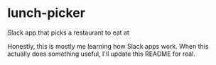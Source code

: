 # lunch-picker
Slack app that picks a restaurant to eat at

Honestly, this is mostly me learning how Slack apps work. When this actually does something useful, I'll update this README for real.
